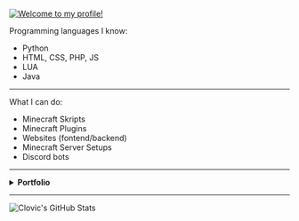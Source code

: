 <a href="https://git.io/typing-svg"><img src="https://readme-typing-svg.demolab.com?font=Fira+Code&pause=1000&color=00008b&multiline=true&width=435&lines=Welcome+to+my+profile!" alt="Welcome to my profile!" /></a>

Programming languages I know:
- Python
- HTML, CSS, PHP, JS
- LUA
- Java
---
What I can do:
- Minecraft Skripts
- Minecraft Plugins
- Websites (fontend/backend)
- Minecraft Server Setups
- Discord bots
---

<details>
  <summary><strong>Portfolio</strong></summary>
  
```
https://synclive.xyz
```
</details>

---

![Clovic's GitHub Stats](https://github-readme-stats.vercel.app/api?username=clovicdev&title_color=57B2FF&bg_color=131516&show_icons=true&count_private=true&theme=dracula&hide=issues)
